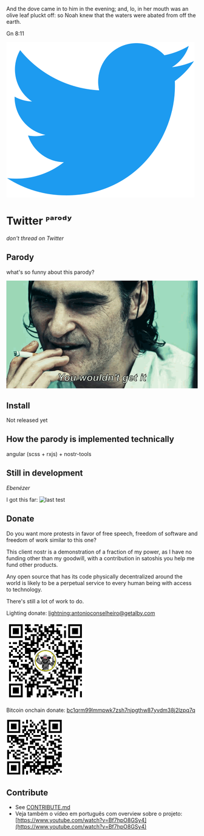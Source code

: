 And the dove came in to him in the evening; and, lo, in her mouth was an olive leaf pluckt off: so Noah knew that the waters were abated from off the earth.  

Gn 8:11

![twitter](./docs/twitter.svg)

# Twitter ᴾᵃʳᵒᵈʸ
 _don't thread on Twitter_

## Parody

what's so funny about this parody?

![you wouldn't get it](./docs/you-wouldnt-get-it-joker.gif)

## Install
Not released yet

## How the parody is implemented technically
angular (scss + rxjs) + nostr-tools

## Still in development
_Ebenézer_

I got this far:
![last test](./docs/ebenezer.gif)

## Donate
Do you want more protests in favor of free speech, freedom of software and freedom of work similar to this one?

This client nostr is a demonstration of a fraction of my power, as I have no funding other than my goodwill, with a contribution in satoshis you help me fund other products.

Any open source that has its code physically decentralized around the world is likely to be a perpetual service to every human being with access to technology.

There's still a lot of work to do.

Lighting donate: <a href="lightning:antonioconselheiro@getalby.com">lightning:antonioconselheiro@getalby.com</a>

![zap me](https://raw.githubusercontent.com/antonioconselheiro/antonioconselheiro/main/img/qrcode-wallet-lighting.png)

Bitcoin onchain donate: <a href="bitcoin:bc1qrm99lmmpwk7zsh7njpgthw87yvdm38j2lzpq7q">bc1qrm99lmmpwk7zsh7njpgthw87yvdm38j2lzpq7q</a>

![zap me](https://raw.githubusercontent.com/antonioconselheiro/antonioconselheiro/main/img/qrcode-wallet-bitcoin.png)

## Contribute
- See [CONTRIBUTE.md](./CONTRIBUTE.md)
- Veja também o vídeo em português com overview sobre o projeto:
[https://www.youtube.com/watch?v=Bf7hpO8GSy4](https://www.youtube.com/watch?v=Bf7hpO8GSy4)
